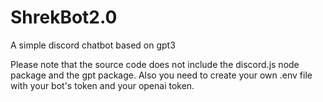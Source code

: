 # ShrekBot2.0
A simple discord chatbot based on gpt3

Please note that the source code does not include the discord.js node package and the gpt package. Also you need to create your own .env file with your bot's token and your openai token.
